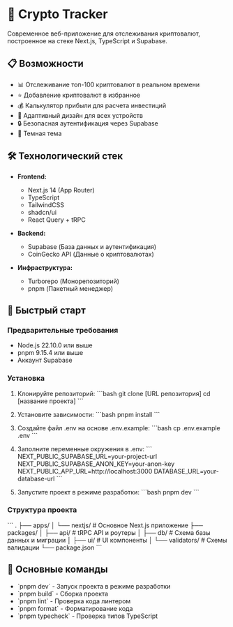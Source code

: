 # 🚀 Crypto Tracker

Современное веб-приложение для отслеживания криптовалют, построенное на стеке Next.js, TypeScript и Supabase.

## 📋 Возможности

- 📊 Отслеживание топ-100 криптовалют в реальном времени
- ⭐ Добавление криптовалют в избранное
- 💰 Калькулятор прибыли для расчета инвестиций
- 📱 Адаптивный дизайн для всех устройств
- 🔒 Безопасная аутентификация через Supabase
- 🌙 Темная тема

## 🛠 Технологический стек

- **Frontend:**
  - Next.js 14 (App Router)
  - TypeScript
  - TailwindCSS
  - shadcn/ui
  - React Query + tRPC

- **Backend:**
  - Supabase (База данных и аутентификация)
  - CoinGecko API (Данные о криптовалютах)

- **Инфраструктура:**
  - Turborepo (Монорепозиторий)
  - pnpm (Пакетный менеджер)

## 🚀 Быстрый старт

### Предварительные требования

- Node.js 22.10.0 или выше
- pnpm 9.15.4 или выше
- Аккаунт Supabase

### Установка

1. Клонируйте репозиторий:
\`\`\`bash
git clone [URL репозитория]
cd [название проекта]
\`\`\`

2. Установите зависимости:
\`\`\`bash
pnpm install
\`\`\`

3. Создайте файл .env на основе .env.example:
\`\`\`bash
cp .env.example .env
\`\`\`

4. Заполните переменные окружения в .env:
\`\`\`
NEXT_PUBLIC_SUPABASE_URL=your-project-url
NEXT_PUBLIC_SUPABASE_ANON_KEY=your-anon-key
NEXT_PUBLIC_APP_URL=http://localhost:3000
DATABASE_URL=your-database-url
\`\`\`

5. Запустите проект в режиме разработки:
\`\`\`bash
pnpm dev
\`\`\`

### Структура проекта

\`\`\`
.
├── apps/
│   └── nextjs/          # Основное Next.js приложение
├── packages/
│   ├── api/            # tRPC API и роутеры
│   ├── db/            # Схема базы данных и миграции
│   ├── ui/            # UI компоненты
│   └── validators/    # Схемы валидации
└── package.json
\`\`\`

## 📝 Основные команды

- \`pnpm dev\` - Запуск проекта в режиме разработки
- \`pnpm build\` - Сборка проекта
- \`pnpm lint\` - Проверка кода линтером
- \`pnpm format\` - Форматирование кода
- \`pnpm typecheck\` - Проверка типов TypeScript


